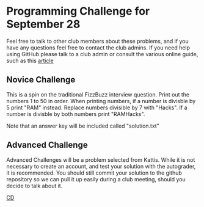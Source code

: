 # Programming Challenge for September 28

Feel free to talk to other club members about these problems, and if you have any questions feel free to contact the club admins. If you need help using GitHub please talk to a club admin or consult the various online guide, such as this [article](https://readwrite.com/2013/09/30/understanding-github-a-journey-for-beginners-part-1/)

## Novice Challenge

This is a spin on the traditional FizzBuzz interview question. Print out the numbers 1 to 50 in order. When printing numbers, if a number is divisble by 5 print "RAM" instead. Replace numbers divisible by 7 with "Hacks". If a number is divisble by both numbers print "RAMHacks". 

Note that an answer key will be included called "solution.txt"

## Advanced Challenge

Advanced Challenges will be a problem selected from Kattis. While it is not necessary to create an account, and test your solution with the autograder, it is recommended. You should still commit your solution to the github repository so we can pull it up easily during a club meeting, should you decide to talk about it.

[CD](https://open.kattis.com/problems/cd)

